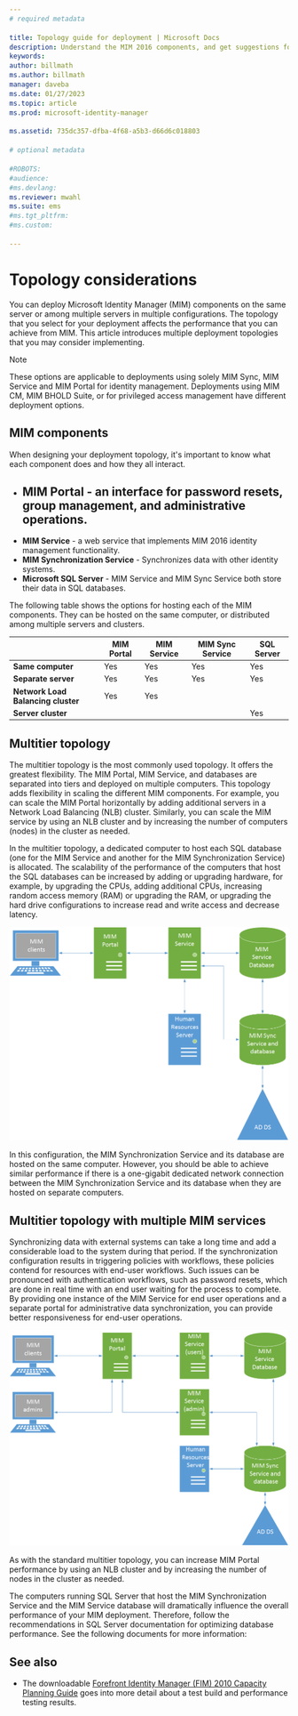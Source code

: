 ```yaml
---
# required metadata

title: Topology guide for deployment | Microsoft Docs
description: Understand the MIM 2016 components, and get suggestions for how to deploy them in your environment.
keywords:
author: billmath
ms.author: billmath
manager: daveba
ms.date: 01/27/2023
ms.topic: article
ms.prod: microsoft-identity-manager

ms.assetid: 735dc357-dfba-4f68-a5b3-d66d6c018803

# optional metadata

#ROBOTS:
#audience:
#ms.devlang:
ms.reviewer: mwahl
ms.suite: ems
#ms.tgt_pltfrm:
#ms.custom:

---
```



# Topology considerations
You can deploy Microsoft Identity Manager (MIM) components on the same server or among multiple servers in multiple configurations. The topology that you select for your deployment affects the performance that you can achieve from MIM. This article introduces multiple deployment topologies that you may consider implementing.


> [!NOTE]
> These options are applicable to deployments using solely MIM Sync, MIM Service and MIM Portal for identity management.  Deployments using MIM CM, MIM BHOLD Suite, or for privileged access management have different deployment options.


## MIM components
When designing your deployment topology, it's important to know what each component does and how they all interact.

- **MIM Portal** - an interface for password resets, group management, and administrative operations.
    -
- **MIM Service** - a web service that implements MIM 2016 identity management functionality.
- **MIM Synchronization Service** - Synchronizes data with other identity systems.
- **Microsoft SQL Server** - MIM Service and MIM Sync Service both store their data in SQL databases.

The following table shows the options for hosting each of the MIM components. They can be hosted on the same computer, or distributed among multiple servers and clusters.

| | MIM Portal | MIM Service | MIM Sync Service | SQL Server |
| --- | --- | --- | --- | --- |
| **Same computer** | Yes | Yes | Yes | Yes |
| **Separate server** | Yes | Yes | Yes | Yes |
| **Network Load Balancing cluster** | Yes | Yes | | |
| **Server cluster** | | | | Yes |


## Multitier topology
The multitier topology is the most commonly used topology. It offers the greatest flexibility. The MIM Portal, MIM Service, and databases are separated into tiers and deployed on multiple computers. This topology adds flexibility in scaling the different MIM components. For example, you can scale the MIM Portal horizontally by adding additional servers in a Network Load Balancing (NLB) cluster. Similarly, you can scale the MIM service by using an NLB cluster and by increasing the number of computers (nodes) in the cluster as needed.

In the multitier topology, a dedicated computer to host each SQL database (one for the MIM Service and another for the MIM Synchronization Service) is allocated. The scalability of the performance of the computers that host the SQL databases can be increased by adding or upgrading hardware, for example, by upgrading the CPUs, adding additional CPUs, increasing random access memory (RAM) or upgrading the RAM, or upgrading the hard drive configurations to increase read and write access and decrease latency.

![MIM multitier topology diagram](media/MIM-topo-multitier.png)

In this configuration, the MIM Synchronization Service and its database are hosted on the same computer. However, you should be able to achieve similar performance if there is a one-gigabit dedicated network connection between the MIM Synchronization Service and its database when they are hosted on separate computers.


## Multitier topology with multiple MIM services
Synchronizing data with external systems can take a long time and add a considerable load to the system during that period. If the synchronization configuration results in triggering policies with workflows, these policies contend for resources with end-user workflows. Such issues can be pronounced with authentication workflows, such as password resets, which are done in real time with an end user waiting for the process to complete. By providing one instance of the MIM Service for end user operations and a separate portal for administrative data synchronization, you can provide better responsiveness for end-user operations.

![Multiple MIM multitier topology diagram](media/MIM-topo-multitier-multiservice.png)

As with the standard multitier topology, you can increase MIM Portal performance by using an NLB cluster and by increasing the number of nodes in the cluster as needed.

The computers running SQL Server that host the MIM Synchronization Service and the MIM Service database will dramatically influence the overall performance of your MIM deployment. Therefore, follow the recommendations in SQL Server documentation for optimizing database performance. See the following documents for more information:

## See also

- The downloadable [Forefront Identity Manager (FIM) 2010 Capacity Planning Guide](https://www.microsoft.com/en-us/download/details.aspx?id=7437) goes into more detail about a test build and performance testing results.
